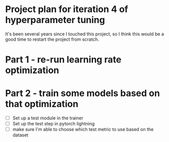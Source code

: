 # Project plan for iteration 4 of hyperparameter tuning

It's been several years since I touched this project, so I think this would be a good time to restart the project from scratch.

# Part 1 - re-run learning rate optimization

# Part 2 - train some models based on that optimization

- [ ] Set up a test module in the trainer
- [ ] Set up the test step in pytorch lightning
- [ ] make sure I'm able to choose which test metric to use based on the dataset
